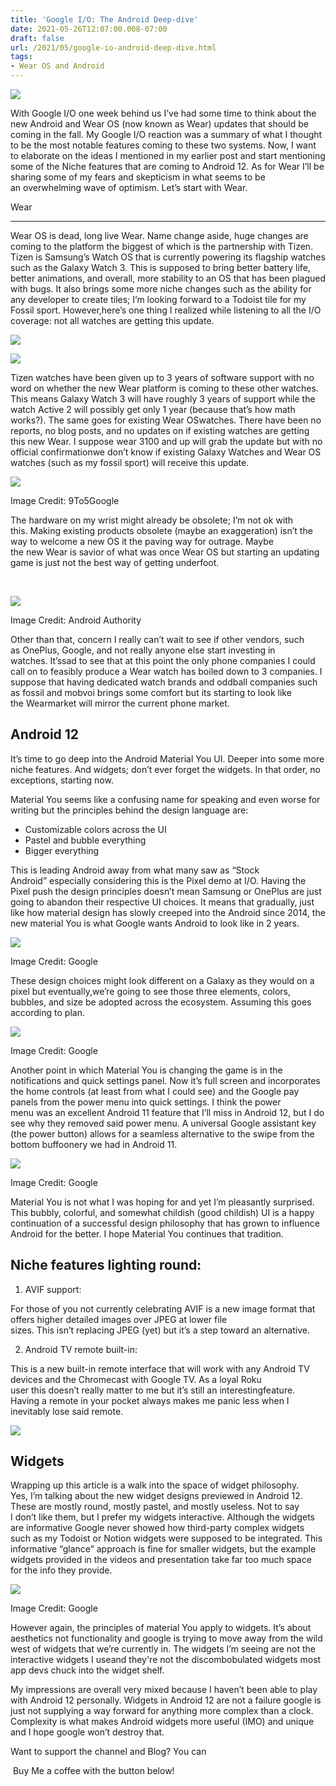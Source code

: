 ```yaml
---
title: 'Google I/O: The Android Deep-dive'
date: 2021-05-26T12:07:00.008-07:00
draft: false
url: /2021/05/google-io-android-deep-dive.html
tags: 
- Wear OS and Android
---
```


  

[![](https://1.bp.blogspot.com/-H6luIDCP9u8/YKRaOMIQ_WI/AAAAAAAAOXM/UdoXr3SPt7Qx082MIytDSqAVr1p0vk2kACNcBGAsYHQ/s0/Android%2BGoogle%2BIo.jpg)](https://1.bp.blogspot.com/-H6luIDCP9u8/YKRaOMIQ_WI/AAAAAAAAOXM/UdoXr3SPt7Qx082MIytDSqAVr1p0vk2kACNcBGAsYHQ/s300/Android%2BGoogle%2BIo.jpg)

  

  

With Google I/O one week behind us I’ve had some time to think about the new Android and Wear OS (now known as Wear) updates that should be coming in the fall. My Google I/O reaction was a summary of what I thought to be the most notable features coming to these two systems. Now, I want to elaborate on the ideas I mentioned in my earlier post and start mentioning some of the Niche features that are coming to Android 12. As for Wear I’ll be sharing some of my fears and skepticism in what seems to be an overwhelming wave of optimism. Let’s start with Wear.

Wear   

--------

Wear OS is dead, long live Wear. Name change aside, huge changes are coming to the platform the biggest of which is the partnership with Tizen. Tizen is Samsung’s Watch OS that is currently powering its flagship watches such as the Galaxy Watch 3. This is supposed to bring better battery life, better animations, and overall, more stability to an OS that has been plagued with bugs. It also brings some more niche changes such as the ability for any developer to create tiles; I’m looking forward to a Todoist tile for my Fossil sport. However,here’s one thing I realized while listening to all the I/O coverage: not all watches are getting this update.

  

  

[![](https://lh3.googleusercontent.com/-zT9iR-Z5Y2w/YK6anhV19uI/AAAAAAAAOdo/HJ3Fr4Vfk8ojo-kH9QC5GOcNTvUC7QD-wCNcBGAsYHQ/Tiles.gif)](https://lh3.googleusercontent.com/-zT9iR-Z5Y2w/YK6anhV19uI/AAAAAAAAOdo/HJ3Fr4Vfk8ojo-kH9QC5GOcNTvUC7QD-wCNcBGAsYHQ/Tiles.gif)

[![](https://lh3.googleusercontent.com/-qRNKleOZQrA/YK6apaDKuzI/AAAAAAAAOds/soRoRZfi-Jsj9ckPKZW6k8dHclitMvZmwCNcBGAsYHQ/w279-h360/Tiles.gif)](https://lh3.googleusercontent.com/-qRNKleOZQrA/YK6apaDKuzI/AAAAAAAAOds/soRoRZfi-Jsj9ckPKZW6k8dHclitMvZmwCNcBGAsYHQ/Tiles.gif)

  

Tizen watches have been given up to 3 years of software support with no word on whether the new Wear platform is coming to these other watches. This means Galaxy Watch 3 will have roughly 3 years of support while the watch Active 2 will possibly get only 1 year (because that’s how math works?). The same goes for existing Wear OSwatches. There have been no reports, no blog posts, and no updates on if existing watches are getting this new Wear. I suppose wear 3100 and up will grab the update but with no official confirmationwe don’t know if existing Galaxy Watches and Wear OS watches (such as my fossil sport) will receive this update.

  

[![](https://lh3.googleusercontent.com/-teyypC5iRfo/YK6a5qeXbeI/AAAAAAAAOd4/Ui1F6fxyJDcXbsHHpRHwShv32ptgEdhvQCNcBGAsYHQ/w654-h327/wear-os-android-11-preview.gif)](https://lh3.googleusercontent.com/-teyypC5iRfo/YK6a5qeXbeI/AAAAAAAAOd4/Ui1F6fxyJDcXbsHHpRHwShv32ptgEdhvQCNcBGAsYHQ/wear-os-android-11-preview.gif)

Image Credit: 9To5Google

  

  

The hardware on my wrist might already be obsolete; I’m not ok with this. Making existing products obsolete (maybe an exaggeration) isn’t the way to welcome a new OS it the paving way for outrage. Maybe the new Wear is savior of what was once Wear OS but starting an updating game is just not the best way of getting underfoot.

 

[![](https://lh3.googleusercontent.com/-LfMK-nAZ55E/YK6bFVPQNcI/AAAAAAAAOeA/3MuwQEVAOxosRtKDkOHzNcXukV6mAETbwCNcBGAsYHQ/image.png)](https://lh3.googleusercontent.com/-LfMK-nAZ55E/YK6bFVPQNcI/AAAAAAAAOeA/3MuwQEVAOxosRtKDkOHzNcXukV6mAETbwCNcBGAsYHQ/image.png)

Image Credit: Android Authority

  

Other than that, concern I really can’t wait to see if other vendors, such as OnePlus, Google, and not really anyone else start investing in watches. It’ssad to see that at this point the only phone companies I could call on to feasibly produce a Wear watch has boiled down to 3 companies. I suppose that having dedicated watch brands and oddball companies such as fossil and mobvoi brings some comfort but its starting to look like the Wearmarket will mirror the current phone market.

Android 12
----------

  

It’s time to go deep into the Android Material You UI. Deeper into some more niche features. And widgets; don’t ever forget the widgets. In that order, no exceptions, starting now.

Material You seems like a confusing name for speaking and even worse for writing but the principles behind the design language are:

*   Customizable colors across the UI
*   Pastel and bubble everything
*   Bigger everything

This is leading Android away from what many saw as “Stock Android” especially considering this is the Pixel demo at I/O. Having the Pixel push the design principles doesn’t mean Samsung or OnePlus are just going to abandon their respective UI choices. It means that gradually, just like how material design has slowly creeped into the Android since 2014, the new material You is what Google wants Android to look like in 2 years. 

  

[![](https://lh3.googleusercontent.com/-HTY26ZKPYrw/YK6bsT2BBhI/AAAAAAAAOec/SfrTm9Qlsy48zl2uIN434hJBttkC1hBDgCNcBGAsYHQ/w640-h466/andriod-12-redesigned-system-services.gif)](https://lh3.googleusercontent.com/-HTY26ZKPYrw/YK6bsT2BBhI/AAAAAAAAOec/SfrTm9Qlsy48zl2uIN434hJBttkC1hBDgCNcBGAsYHQ/andriod-12-redesigned-system-services.gif)

Image Credit: Google

  
  

These design choices might look different on a Galaxy as they would on a pixel but eventually,we’re going to see those three elements, colors, bubbles, and size be adopted across the ecosystem. Assuming this goes according to plan.

  

[![](https://lh3.googleusercontent.com/-uLMvVcYA76M/YK6bQXJU1PI/AAAAAAAAOeI/Sk_ukkKMdDc9dy0WMnZ4ZWiIe3_Gm0P5gCNcBGAsYHQ/w640-h360/image.png)](https://lh3.googleusercontent.com/-uLMvVcYA76M/YK6bQXJU1PI/AAAAAAAAOeI/Sk_ukkKMdDc9dy0WMnZ4ZWiIe3_Gm0P5gCNcBGAsYHQ/image.png)

Image Credit: Google  

  

Another point in which Material You is changing the game is in the notifications and quick settings panel. Now it’s full screen and incorporates the home controls (at least from what I could see) and the Google pay panels from the power menu into quick settings. I think the power menu was an excellent Android 11 feature that I’ll miss in Android 12, but I do see why they removed said power menu. A universal Google assistant key (the power button) allows for a seamless alternative to the swipe from the bottom buffoonery we had in Android 11.

  

  

[![](https://lh3.googleusercontent.com/-EmN6gS1NVxI/YK6baWLtGtI/AAAAAAAAOeQ/1gsSFHsshrcIr4jkNwWGr-L4RF207JnrgCNcBGAsYHQ/w640-h360/android-12-color-extraction.gif)](https://lh3.googleusercontent.com/-EmN6gS1NVxI/YK6baWLtGtI/AAAAAAAAOeQ/1gsSFHsshrcIr4jkNwWGr-L4RF207JnrgCNcBGAsYHQ/android-12-color-extraction.gif)

Image Credit: Google

Material You is not what I was hoping for and yet I’m pleasantly surprised. This bubbly, colorful, and somewhat childish (good childish) UI is a happy continuation of a successful design philosophy that has grown to influence Android for the better. I hope Material You continues that tradition.

Niche features lighting round:
------------------------------

1.  AVIF support:
    

For those of you not currently celebrating AVIF is a new image format that offers higher detailed images over JPEG at lower file sizes. This isn’t replacing JPEG (yet) but it’s a step toward an alternative.

2.  Android TV remote built-in:
    

This is a new built-in remote interface that will work with any Android TV devices and the Chromecast with Google TV. As a loyal Roku user this doesn’t really matter to me but it’s still an interestingfeature. Having a remote in your pocket always makes me panic less when I inevitably lose said remote.

  

[![](https://lh3.googleusercontent.com/-k_UIy4GdEkk/YK6cEQ9TvXI/AAAAAAAAOeo/I0QhcUUUH4MERRRNBtjI0KphLIV3dlWgQCNcBGAsYHQ/w640-h360/image.png)](https://lh3.googleusercontent.com/-k_UIy4GdEkk/YK6cEQ9TvXI/AAAAAAAAOeo/I0QhcUUUH4MERRRNBtjI0KphLIV3dlWgQCNcBGAsYHQ/image.png)

  

Widgets 
--------

Wrapping up this article is a walk into the space of widget philosophy. Yes, I’m talking about the new widget designs previewed in Android 12. These are mostly round, mostly pastel, and mostly useless. Not to say I don’t like them, but I prefer my widgets interactive. Although the widgets are informative Google never showed how third-party complex widgets such as my Todoist or Notion widgets were supposed to be integrated. This informative “glance” approach is fine for smaller widgets, but the example widgets provided in the videos and presentation take far too much space for the info they provide.

[![](https://lh3.googleusercontent.com/-rWtXOUE9y04/YK6b7gCoD3I/AAAAAAAAOeg/JpArQYS1YCw3-Bc_NYFc3s1RFouWD2ydQCNcBGAsYHQ/4._Android_12_Widgets.2021_05_17_12_42_31.gif)](https://lh3.googleusercontent.com/-rWtXOUE9y04/YK6b7gCoD3I/AAAAAAAAOeg/JpArQYS1YCw3-Bc_NYFc3s1RFouWD2ydQCNcBGAsYHQ/4._Android_12_Widgets.2021_05_17_12_42_31.gif)

Image Credit: Google

  

  

However again, the principles of material You apply to widgets. It’s about aesthetics not functionality and google is trying to move away from the wild west of widgets that we’re currently in. The widgets I’m seeing are not the interactive widgets I useand they're not the discombobulated widgets most app devs chuck into the widget shelf. 

  

My impressions are overall very mixed because I haven’t been able to play with Android 12 personally. Widgets in Android 12 are not a failure google is just not supplying a way forward for anything more complex than a clock. Complexity is what makes Android widgets more useful (IMO) and unique and I hope google won’t destroy that.

  

  

Want to support the channel and Blog? You can

  

 Buy Me a coffee with the button below!